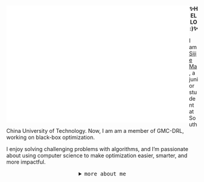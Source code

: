 <p align="left">
<img src="welcome.gif" align="left">
<p align="center"><strong>✨HELLO :)✨</strong></p>
<p align="left">I am <a href="https://featherred.github.io/">Sijie Ma</a>, a junior student at South China University of Technology. Now, I am am a member of GMC-DRL, working on black-box optimization. 

I enjoy solving challenging problems with algorithms, and I’m passionate about using computer science to make optimization easier, smarter, and more impactful.

<details>
<summary align="center"><samp>more about me</samp></summary>    
  <p align="center">
    I love 🍕 Domino’s, 🍔 McDonald’s, 🚴 cycling, 🏃 running, 🎣 fishing — and yes, I’m deeply in love with my ⌨️ mech keyboards.
</p>
</details>